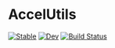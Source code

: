 # AccelUtils

[![Stable](https://img.shields.io/badge/docs-stable-blue.svg)](https://bmad-sim.github.io/AccelUtils.jl/stable/)
[![Dev](https://img.shields.io/badge/docs-dev-blue.svg)](https://bmad-sim.github.io/AccelUtils.jl/dev/)
[![Build Status](https://github.com/bmad-sim/AccelUtils.jl/actions/workflows/CI.yml/badge.svg?branch=main)](https://github.com/bmad-sim/AccelUtils.jl/actions/workflows/CI.yml?query=branch%3Amain)
